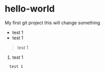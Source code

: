 # hello-world
My first git project
this will change something
* test 1
* test 1
> test 1
1. test 1

```
  test 1
```

